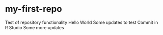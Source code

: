 # my-first-repo
Test of repository functionality
Hello World
Some updates to test Commit in R Studio
 Some more updates